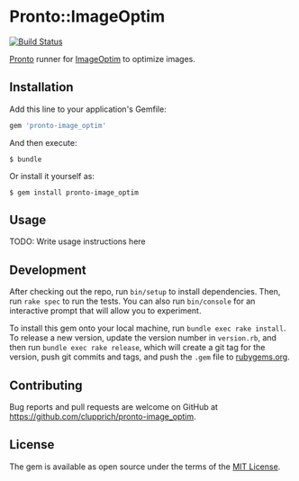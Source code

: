 # Pronto::ImageOptim

[![Build Status](https://travis-ci.org/clupprich/pronto-image_optim.svg?branch=master)](https://travis-ci.org/clupprich/pronto-image_optim)

[Pronto](https://github.com/prontolabs/pronto) runner for [ImageOptim](https://github.com/toy/image_optim) to optimize images.

## Installation

Add this line to your application's Gemfile:

```ruby
gem 'pronto-image_optim'
```

And then execute:

    $ bundle

Or install it yourself as:

    $ gem install pronto-image_optim

## Usage

TODO: Write usage instructions here

## Development

After checking out the repo, run `bin/setup` to install dependencies. Then, run `rake spec` to run the tests. You can also run `bin/console` for an interactive prompt that will allow you to experiment.

To install this gem onto your local machine, run `bundle exec rake install`. To release a new version, update the version number in `version.rb`, and then run `bundle exec rake release`, which will create a git tag for the version, push git commits and tags, and push the `.gem` file to [rubygems.org](https://rubygems.org).

## Contributing

Bug reports and pull requests are welcome on GitHub at https://github.com/clupprich/pronto-image_optim.

## License

The gem is available as open source under the terms of the [MIT License](https://opensource.org/licenses/MIT).
